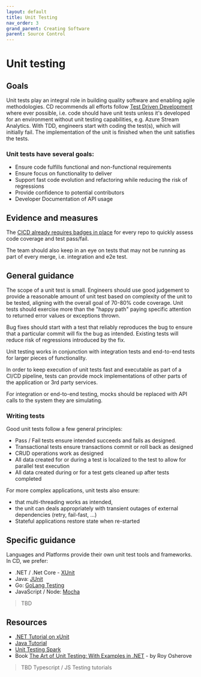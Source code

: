 ```yaml
---
layout: default
title: Unit Testing
nav_order: 3
grand_parent: Creating Software
parent: Source Control
---
```

# Unit testing

## Goals
Unit tests play an integral role in building quality software and enabling agile methodologies. CD recommends all efforts follow [Test Driven Development](http://deviq.com/test-driven-development/) where ever possible, i.e. code should have unit tests unless it's developed for an environment without unit testing capabilities, e.g. Azure Stream Analytics. With TDD, engineers start with coding the test(s), which will initially fail. The implementation of the unit is finished when the unit satisfies the tests.

### Unit tests have several goals:
- Ensure code fulfills functional and non-functional requirements
- Ensure focus on functionality to deliver
- Support fast code evolution and refactoring while reducing the risk of regressions
- Provide confidence to potential contributors
- Developer Documentation of API usage

## Evidence and measures
The [CICD already requires badges in place](./BestPractices/CICD.md) for every repo to quickly assess code coverage and test pass/fail.

The team should also keep in an eye on tests that may not be running as part of every merge, i.e. integration and e2e test.

## General guidance
The scope of a unit test is small. Engineers should use good judgement to provide a reasonable amount of unit test based on complexity of the unit to be tested, aligning with the overall goal of 70-80% code coverage. Unit tests should exercise more than the "happy path" paying specific attention to returned error values or exceptions thrown.

Bug fixes should start with a test that reliably reproduces the bug to ensure that a particular commit will fix the bug as intended. Existing tests will reduce risk of regressions introduced by the fix.

Unit testing works in conjunction with integration tests and end-to-end tests for larger pieces of functionality.

In order to keep execution of unit tests fast and executable as part of a CI/CD pipeline, tests can provide mock implementations of other parts of the application or 3rd party services.

For integration or end-to-end testing, mocks should be replaced with API calls to the system they are simulating.

### Writing tests
Good unit tests follow a few general principles:
- Pass / Fail tests ensure intended succeeds and fails as designed.
- Transactional tests ensure transactions commit or roll back as designed
- CRUD operations work as designed
- All data created for or during a test is localized to the test to allow for parallel test execution
- All data created during or for a test gets cleaned up after tests completed

For more complex applications, unit tests also ensure:
- that multi-threading works as intended,
- the unit can deals appropriately with transient outages of external dependencies (retry, fail-fast, …)
- Stateful applications restore state when re-started

## Specific guidance
Languages and Platforms provide their own unit test tools and frameworks. In CD, we prefer:
- .NET / .Net Core - [XUnit](https://xunit.net/)
- Java: [JUnit](https://junit.org/junit5/)
- Go: [GoLang Testing](https://golang.org/pkg/testing/)
- JavaScript / Node: [Mocha](https://mochajs.org/)

>TBD

## Resources
- [.NET Tutorial on xUnit](https://xunit.net/docs/getting-started/netfx/visual-studio)
- [Java Tutorial](http://tutorials.jenkov.com/java-unit-testing/index.html)
- [Unit Testing Spark](http://www.jesse-anderson.com/2016/04/unit-testing-spark-with-java/)
- Book [The Art of Unit Testing: With Examples in .NET](https://www.goodreads.com/book/show/6487349-the-art-of-unit-testing) - by Roy Osherove

>TBD Typescript / JS Testing tutorials
